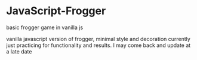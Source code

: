 # JavaScript-Frogger
basic frogger game in vanilla js 

vanilla javascript version of frogger, minimal style and decoration
currently just practicing for functionality and results. I may 
come back and update at a late date 
